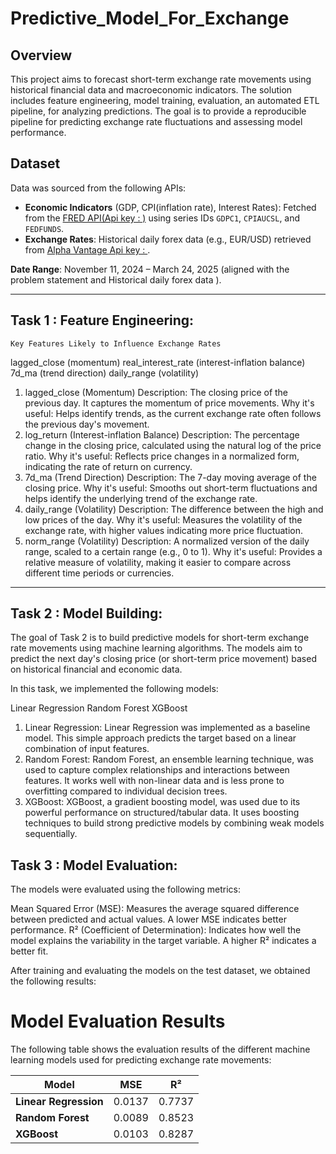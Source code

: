 # Predictive_Model_For_Exchange
## Overview
This project aims to forecast short-term exchange rate movements using historical financial data and macroeconomic indicators. The solution includes feature engineering, model training, evaluation, an automated ETL pipeline, for analyzing predictions. 
The goal is to provide a reproducible pipeline for predicting exchange rate fluctuations and assessing model performance.




## Dataset
Data was sourced from the following APIs:
- **Economic Indicators** (GDP, CPI(inflation rate), Interest Rates): Fetched from the [FRED API(Api key : )](https://fred.stlouisfed.org/) using series IDs `GDPC1`, `CPIAUCSL`, and `FEDFUNDS`.
- **Exchange Rates**: Historical daily forex data (e.g., EUR/USD) retrieved from [Alpha Vantage Api key : ](https://www.alphavantage.co/) .

**Date Range**: November 11, 2024 – March 24, 2025 (aligned with the problem statement and Historical daily forex data ).

---
## Task 1 : Feature Engineering:
    Key Features Likely to Influence Exchange Rates
 lagged_close (momentum)
 real_interest_rate (interest-inflation balance)
 7d_ma (trend direction)
 daily_range (volatility)
 1. lagged_close (Momentum)
Description: The closing price of the previous day. It captures the momentum of price movements.
Why it's useful: Helps identify trends, as the current exchange rate often follows the previous day's movement.
2. log_return (Interest-inflation Balance)
Description: The percentage change in the closing price, calculated using the natural log of the price ratio.
Why it's useful: Reflects price changes in a normalized form, indicating the rate of return on currency.
3. 7d_ma (Trend Direction)
Description: The 7-day moving average of the closing price.
Why it's useful: Smooths out short-term fluctuations and helps identify the underlying trend of the exchange rate.
4. daily_range (Volatility)
Description: The difference between the high and low prices of the day.
Why it's useful: Measures the volatility of the exchange rate, with higher values indicating more price fluctuation.
5. norm_range (Volatility)
Description: A normalized version of the daily range, scaled to a certain range (e.g., 0 to 1).
Why it's useful: Provides a relative measure of volatility, making it easier to compare across different time periods or currencies.


---
## Task 2 : Model Building:
The goal of Task 2 is to build predictive models for short-term exchange rate movements using machine learning algorithms. The models aim to predict the next day's closing price (or short-term price movement) based on historical financial and economic data.

In this task, we implemented the following models:

Linear Regression
Random Forest
XGBoost

1. Linear Regression:
Linear Regression was implemented as a baseline model. This simple approach predicts the target based on a linear combination of input features.
2. Random Forest:
Random Forest, an ensemble learning technique, was used to capture complex relationships and interactions between features. It works well with non-linear data and is less prone to overfitting compared to individual decision trees.
3. XGBoost:
XGBoost, a gradient boosting model, was used due to its powerful performance on structured/tabular data. It uses boosting techniques to build strong predictive models by combining weak models sequentially.

## Task 3 : Model Evaluation:

The models were evaluated using the following metrics:

Mean Squared Error (MSE): Measures the average squared difference between predicted and actual values. A lower MSE indicates better performance.
R² (Coefficient of Determination): Indicates how well the model explains the variability in the target variable. A higher R² indicates a better fit.

After training and evaluating the models on the test dataset, we obtained the following results:

# Model Evaluation Results

The following table shows the evaluation results of the different machine learning models used for predicting exchange rate movements:

| Model              | MSE                        | R²                          |
|--------------------|----------------------------|-----------------------------|
| **Linear Regression** | 0.0137                    | 0.7737                      |
| **Random Forest**    | 0.0089                    | 0.8523                      |
| **XGBoost**          | 0.0103                    | 0.8287                      |



